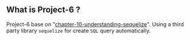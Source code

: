 ## What is Project-6 ?

Project-6 base on
"[chapter-10-understanding-sequelize](./../chapter-10-understanding-sequelize)".
Using a third party library `sequelize` for create `SQL` query automatically.


